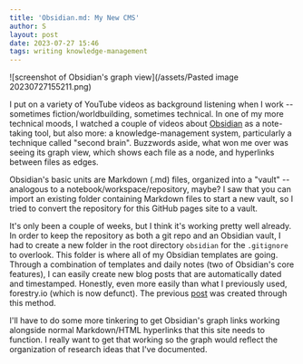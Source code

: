 ```yaml
---
title: 'Obsidian.md: My New CMS'
author: S
layout: post
date: 2023-07-27 15:46
tags: writing knowledge-management
---
```


![screenshot of Obsidian's graph view](/assets/Pasted image 20230727155211.png)

I put on a variety of YouTube videos as background listening when I work -- sometimes fiction/worldbuilding, sometimes technical. In one of my more technical moods, I watched a couple of videos about [Obsidian](https://obsidian.md/) as a note-taking tool, but also more: a knowledge-management system, particularly a technique called "second brain". Buzzwords aside, what won me over was seeing its graph view, which shows each file as a node, and hyperlinks between files as edges.

Obsidian's basic units are Markdown (.md) files, organized into a "vault" -- analogous to a notebook/workspace/repository, maybe? I saw that you can import an existing folder containing Markdown files to start a new vault, so I tried to convert the repository for this GitHub pages site to a vault.

It's only been a couple of weeks, but I think it's working pretty well already. In order to keep the repository as both a git repo and an Obsidian vault, I had to create a new folder in the root directory `obsidian` for the `.gitignore` to overlook. This folder is where all of my Obsidian templates are going. Through a combination of templates and daily notes (two of Obsidian's core features), I can easily create new blog posts that are automatically dated and timestamped. Honestly, even more easily than what I previously used, forestry.io (which is now defunct). The previous [post](2023-07-25-braid-structure) was created through this method.

I'll have to do some more tinkering to get Obsidian's graph links working alongside normal Markdown/HTML hyperlinks that this site needs to function. I really want to get that working so the graph would reflect the organization of research ideas that I've documented.